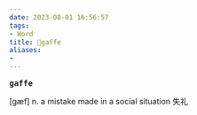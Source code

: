 ```yaml
---
date: 2023-08-01 16:56:57
tags: 
- Word
title: 📖gaffe
aliases: 
- 
---
```


<pre><strong>gaffe</strong></pre>

[gæf]
n. a mistake made in a social situation 失礼
